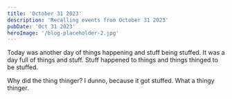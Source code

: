 ```yaml
---
title: 'October 31 2023'
description: 'Recalling events from October 31 2023'
pubDate: 'Oct 31 2023'
heroImage: '/blog-placeholder-2.jpg'
---
```


Today was another day of things happening and stuff being stuffed. It was a day full of things and stuff. Stuff happened to things and things thinged to be stuffed.

Why did the thing thinger? I dunno, because it got stuffed. What a thingy thinger.